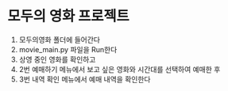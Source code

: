 # 모두의 영화 프로젝트
1. 모두의영화 폴더에 들어간다
2. movie_main.py 파일을 Run한다
3. 상영 중인 영화를 확인하고
4. 2번 예매하기 메뉴에서 보고 싶은 영화와
   시간대를 선택하여 예매한 후
5. 3번 내역 확인 메뉴에서 예매 내역을 확인한다